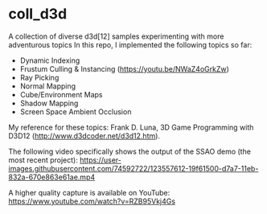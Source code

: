 # coll_d3d
A collection of diverse d3d[12] samples experimenting with more adventurous topics
In this repo, I implemented the following topics so far:
 - Dynamic Indexing
 - Frustum Culling & Instancing (https://youtu.be/NWaZ4oGrkZw)
 - Ray Picking 
 - Normal Mapping
 - Cube/Environment Maps
 - Shadow Mapping
 - Screen Space Ambient Occlusion

My reference for these topics: Frank D. Luna, 3D Game Programming with D3D12 (http://www.d3dcoder.net/d3d12.htm).

The following video specifically shows the output of the SSAO demo (the most recent project):
https://user-images.githubusercontent.com/74592722/123557612-19f61500-d7a7-11eb-832a-670e863e61ae.mp4

A higher quality capture is available on YouTube: https://www.youtube.com/watch?v=RZB95Vkj4Gs

